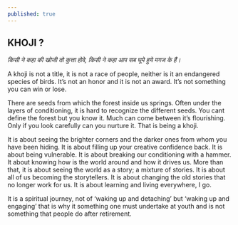 ```yaml
---
published: true
---
```

## KHOJI ? ##

*किसी ने कहा की खोजी तो कुत्ता होवे, किसी ने कहा आप सब घूमे हुये मगज के हैं।*

A khoji is not a title, it is not a race of people, neither is it an endangered species of birds. It’s not an honor and it is not an award. It’s not something you can win or lose.

There are seeds from which the forest inside us springs. Often under the layers of conditioning, it is hard to recognize the different seeds. You cant define the forest but you know it. Much can come between it’s flourishing. Only if you look carefully can you nurture it. That is being a khoji.

It is about seeing the brighter corners and the darker ones from whom you have been hiding. It is about filling up your creative confidence back. It is about being vulnerable. It is about breaking our conditioning with a hammer. It about knowing how is the world around and how it drives us. More than that, it is about seeing the world as a story; a mixture of stories. It is about all of us becoming the storytellers. It is about changing the old stories that no longer work for us. It is about learning and living everywhere, I go.

It is a spiritual journey, not of ‘waking up and detaching’ but ‘waking up and engaging’ that is why it something one must undertake at youth and is not something that people do after retirement.


